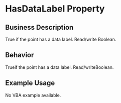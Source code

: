 # HasDataLabel Property

## Business Description
True if the point has a data label. Read/write Boolean.

## Behavior
Trueif the point has a data label. Read/writeBoolean.

## Example Usage
No VBA example available.